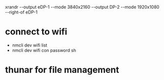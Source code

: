 xrandr --output eDP-1 --mode 3840x2160 --output DP-2 --mode 1920x1080 --right-of eDP-1

# connect to wifi

* nmcli dev wifi list
* nmcli dev wifi con <SSID> password <password>
sh

# thunar for file management
